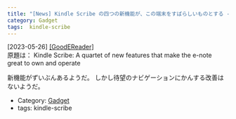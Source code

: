 ```yaml
---
title: "[News] Kindle Scribe の四つの新機能が、この端末をすばらしいものとする ---Scribe の新機能さまざま"
category: Gadget
tags:  kindle-scribe
---
```


[2023-05-26] [[GoodEReader]](https://goodereader.com/blog/kindle/kindle-scribe-a-quartet-of-new-features-that-make-the-e-note-great-to-own-and-operate?utm_source=pocket_saves)  
 原題は：
Kindle Scribe: A quartet of new features that make the e-note great to own and operate

 新機能がずいぶんあるようだ。
しかし待望のナビゲーションにかんする改善はないようだ。

- Category: [Gadget](/categories.html#Gadget)
- tags:  kindle-scribe

